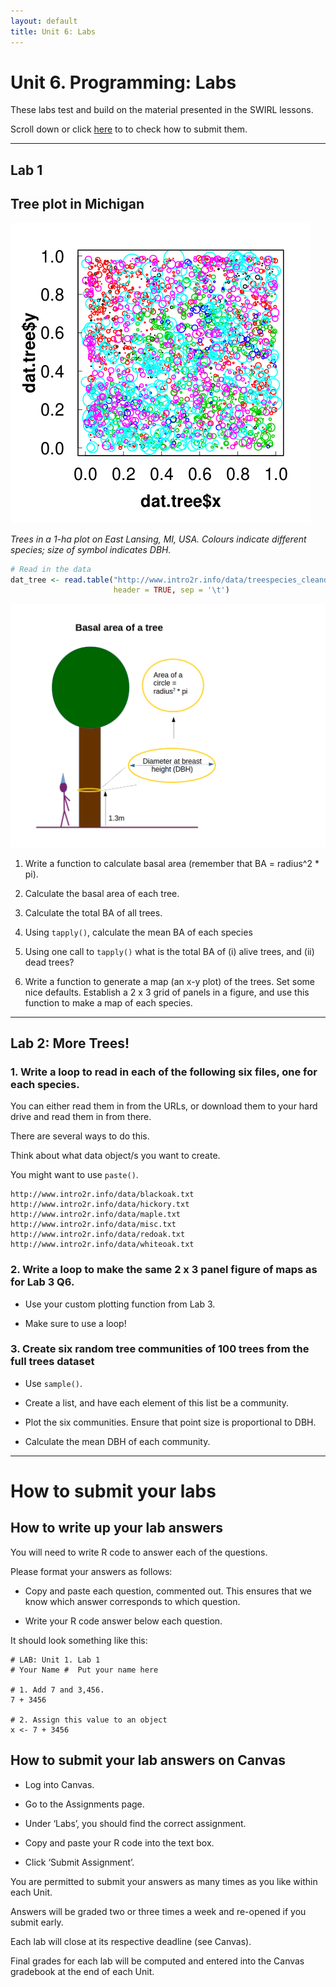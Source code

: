 ```yaml
---
layout: default
title: Unit 6: Labs
---
```



# Unit 6. Programming: Labs

These labs test and build on the material presented in the SWIRL lessons.

Scroll down or click [here](../unit6/labs.html#how-to-submit-your-labs) to to check how to submit them.


 - - -
 
## Lab 1


## Tree plot in Michigan 

![](../unit5/img/treeplot.png)

*Trees in a 1-ha plot on East Lansing, MI, USA. Colours indicate different species; size of symbol indicates DBH.*

```r
# Read in the data
dat_tree <- read.table("http://www.intro2r.info/data/treespecies_cleandata.txt", 
                       header = TRUE, sep = '\t')
```

![](../unit5/img/dbh.png)


1. Write a function to calculate basal area (remember that BA = radius^2 * pi).

2. Calculate the basal area of each tree.

3. Calculate the total BA of all trees.

4. Using `tapply()`, calculate the mean BA of each species 

5. Using one call to `tapply()` what is the total BA of (i) alive trees, and (ii) dead trees?

6. Write a function to generate a map (an x-y plot) of the trees. Set some nice defaults. Establish a 2 x 3 grid of panels in a figure, and use this function to make a map of each species.

- - -


## Lab 2: More Trees!

### 1. Write a loop to read in each of the following six files, one for each species.

You can either read them in from the URLs, or download them to your hard drive and read them in from there.

There are several ways to do this.

Think about what data object/s you want to create.

You might want to use `paste()`. 

```
http://www.intro2r.info/data/blackoak.txt
http://www.intro2r.info/data/hickory.txt
http://www.intro2r.info/data/maple.txt
http://www.intro2r.info/data/misc.txt
http://www.intro2r.info/data/redoak.txt
http://www.intro2r.info/data/whiteoak.txt
```

### 2. Write a loop to make the same 2 x 3 panel figure of maps as for Lab 3 Q6.
 
 - Use your custom plotting function from Lab 3.

 - Make sure to use a loop!


### 3. Create six random tree communities of 100 trees from the full trees dataset

 - Use `sample()`.
 
 - Create a list, and have each element of this list be a community.
 
 - Plot the six communities. Ensure that point size is proportional to DBH.
 
 - Calculate the mean DBH of each community.


- - -
 
# How to submit your labs

## How to write up your lab answers

You will need to write R code to answer each of the questions.

Please format your answers as follows:

 - Copy and paste each question, commented out. This ensures that we know which answer corresponds to which question.

  - Write your R code answer below each question.

It should look something like this:

```
# LAB: Unit 1. Lab 1
# Your Name #  Put your name here

# 1. Add 7 and 3,456.
7 + 3456

# 2. Assign this value to an object
x <- 7 + 3456
```

## How to submit your lab answers on Canvas

 - Log into Canvas.

 - Go to the Assignments page.

 - Under ‘Labs’, you should find the correct assignment.

 - Copy and paste your R code into the text box.

 - Click ‘Submit Assignment’.

You are permitted to submit your answers as many times as you like within each Unit.

Answers will be graded two or three times a week and re-opened if you submit early.

Each lab will close at its respective deadline (see Canvas).

Final grades for each lab will be computed and entered into the Canvas gradebook at the end of each Unit.



